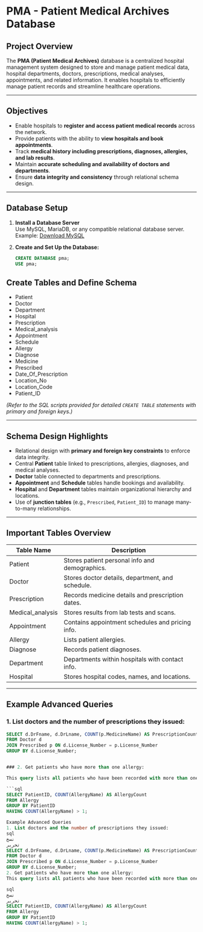# PMA - Patient Medical Archives Database

## Project Overview

The **PMA (Patient Medical Archives)** database is a centralized hospital management system designed to store and manage patient medical data, hospital departments, doctors, prescriptions, medical analyses, appointments, and related information. It enables hospitals to efficiently manage patient records and streamline healthcare operations.

---

## Objectives

- Enable hospitals to **register and access patient medical records** across the network.
- Provide patients with the ability to **view hospitals and book appointments**.
- Track **medical history including prescriptions, diagnoses, allergies, and lab results**.
- Maintain **accurate scheduling and availability of doctors and departments**.
- Ensure **data integrity and consistency** through relational schema design.

---

## Database Setup

1. **Install a Database Server**  
   Use MySQL, MariaDB, or any compatible relational database server.  
   Example: [Download MySQL](https://dev.mysql.com/downloads/mysql/)

2. **Create and Set Up the Database:**

   ```sql
   CREATE DATABASE pma;
   USE pma;
## Create Tables and Define Schema

- Patient  
- Doctor  
- Department  
- Hospital  
- Prescription  
- Medical_analysis  
- Appointment  
- Schedule  
- Allergy  
- Diagnose  
- Medicine  
- Prescribed  
- Date_Of_Prescription  
- Location_No  
- Location_Code  
- Patient_ID  

*(Refer to the SQL scripts provided for detailed `CREATE TABLE` statements with primary and foreign keys.)*

---

## Schema Design Highlights

- Relational design with **primary and foreign key constraints** to enforce data integrity.  
- Central **Patient** table linked to prescriptions, allergies, diagnoses, and medical analyses.  
- **Doctor** table connected to departments and prescriptions.  
- **Appointment** and **Schedule** tables handle bookings and availability.  
- **Hospital** and **Department** tables maintain organizational hierarchy and locations.  
- Use of **junction tables** (e.g., `Prescribed`, `Patient_ID`) to manage many-to-many relationships.

---

## Important Tables Overview

| Table Name          | Description                                         |
|---------------------|-----------------------------------------------------|
| Patient             | Stores patient personal info and demographics.      |
| Doctor              | Stores doctor details, department, and schedule.    |
| Prescription        | Records medicine details and prescription dates.    |
| Medical_analysis    | Stores results from lab tests and scans.            |
| Appointment         | Contains appointment schedules and pricing info.    |
| Allergy             | Lists patient allergies.                             |
| Diagnose            | Records patient diagnoses.                           |
| Department          | Departments within hospitals with contact info.     |
| Hospital            | Stores hospital codes, names, and locations.        |

---

## Example Advanced Queries

### 1. List doctors and the number of prescriptions they issued:

```sql
SELECT d.DrFname, d.DrLname, COUNT(p.MedicineName) AS PrescriptionCount
FROM Doctor d
JOIN Prescribed p ON d.License_Number = p.License_Number
GROUP BY d.License_Number;


### 2. Get patients who have more than one allergy:

This query lists all patients who have been recorded with more than one allergy by counting the allergies per patient and filtering those with count > 1.

```sql
SELECT PatientID, COUNT(AllergyName) AS AllergyCount
FROM Allergy
GROUP BY PatientID
HAVING COUNT(AllergyName) > 1;

Example Advanced Queries
1. List doctors and the number of prescriptions they issued:
sql
نسخ
تحرير
SELECT d.DrFname, d.DrLname, COUNT(p.MedicineName) AS PrescriptionCount  
FROM Doctor d  
JOIN Prescribed p ON d.License_Number = p.License_Number  
GROUP BY d.License_Number;
2. Get patients who have more than one allergy:
This query lists all patients who have been recorded with more than one allergy.

sql
نسخ
تحرير
SELECT PatientID, COUNT(AllergyName) AS AllergyCount  
FROM Allergy  
GROUP BY PatientID  
HAVING COUNT(AllergyName) > 1;

